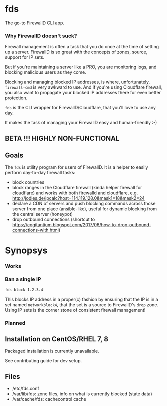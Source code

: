 # fds
 
The go-to FirewallD CLI app.

### Why FirewallD doesn't suck?
 
 Firewall management is often a task that you do once at the time of setting up a server.
 FirewallD is so great with the concepts of zones, source, support for IP sets.
 
 But if you're maintaining a server like a PRO, you are monitoring logs, and blocking malicious users as they come.
 
 Blocking and managing blocked IP addresses, is where, unfortunately, `firewall-cmd` is very awkward to use.
 And if you're using Cloudflare firewall, you also want to propagate your blocked IP addresses there for even better protection.
 
`fds` is the CLI wrapper for FirewallD/Cloudflare, that you'll love to use any day.

It makes the task of managing your FirewallD easy and human-friendly :-)

## BETA !!! HIGHLY NON-FUNCTIONAL

## Goals 

The `fds` is utility program for users of FirewallD. It is a helper to easily perform day-to-day 
firewall tasks:

* block countries
* block ranges in the Cloudflare firewall (kinda helper firewall for cloudflare) 
and works with both firewalld and cloudflare, e.g. http://jodies.de/ipcalc?host=114.119.128.0&mask1=18&mask2=24
* declare a CDN of servers and push blocking commands across those server from one place (ansible-like), useful for dynamic blocking
from the central server (honeypot)
* drop outbound connections (shortcut to https://cogitantium.blogspot.com/2017/06/how-to-drop-outbound-connections-with.html) 

# Synopsys

### Works

### Ban a single IP

```bash
fds block 1.2.3.4
```

This blocks IP address in a proper(c) fashion by ensuring that the IP is in a set named `networkblock4`,
that the set is a source to FirewallD's `drop` zone. Using IP sets is the corner stone of consistent
firewall management!

### Planned

## Installation on CentOS/RHEL 7, 8

Packaged installation is currently unavailable. 

See contributing guide for dev setup.

## Files

* /etc/fds.conf
* /var/lib/fds: zone files, info on what is currently blocked (state data)
* /var/cache/fds: cachecontrol cache